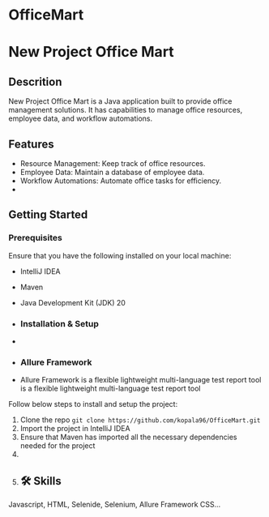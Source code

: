 # OfficeMart
# New Project Office Mart

## Descrition

New Project Office Mart is a Java application built to provide office management solutions. It has capabilities to manage office resources, employee data, and workflow automations. 

## Features 

- Resource Management: Keep track of office resources.
- Employee Data: Maintain a database of employee data.
- Workflow Automations: Automate office tasks for efficiency.
- 
## Getting Started 

### Prerequisites

Ensure that you have the following installed on your local machine:

- IntelliJ IDEA
- Maven
- Java Development Kit (JDK) 20
- ### Installation & Setup

- 
- ### Allure Framework 
- Allure Framework is a flexible lightweight multi-language test report tool is a flexible lightweight multi-language test report tool

Follow below steps to install and setup the project:

1. Clone the repo
   `git clone https://github.com/kopala96/OfficeMart.git`
2. Import the project in IntelliJ IDEA
3. Ensure that Maven has imported all the necessary dependencies needed for the project
4. 
5. ## 🛠 Skills
Javascript, HTML, Selenide, Selenium, Allure Framework  CSS...
